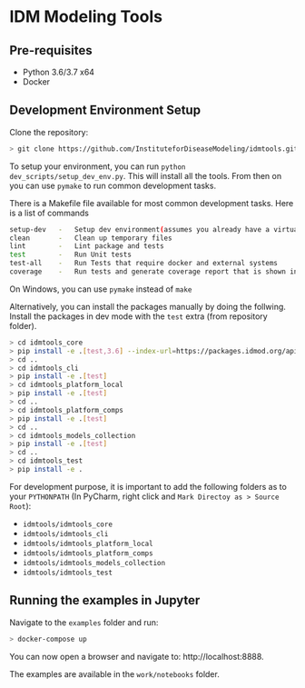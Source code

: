 # IDM Modeling Tools

## Pre-requisites
- Python 3.6/3.7 x64
- Docker

## Development Environment Setup

Clone the repository:
```bash
> git clone https://github.com/InstituteforDiseaseModeling/idmtools.git
```

To setup your environment, you can run `python dev_scripts/setup_dev_env.py`. This will install all the tools. From then on you can use `pymake` to run common development tasks.

There is a Makefile file available for most common development tasks. Here is a list of commands
```bash
setup-dev   -   Setup dev environment(assumes you already have a virtualenv)
clean       -   Clean up temporary files
lint        -   Lint package and tests
test        -   Run Unit tests
test-all    -   Run Tests that require docker and external systems
coverage    -   Run tests and generate coverage report that is shown in browser
```
On Windows, you can use `pymake` instead of `make`

Alternatively, you can install the packages manually by doing the follwing. 
Install the packages in dev mode with the `test` extra (from repository folder).
```bash
> cd idmtools_core
> pip install -e .[test,3.6] --index-url=https://packages.idmod.org/api/pypi/pypi-production/simple
> cd ..
> cd idmtools_cli
> pip install -e .[test]
> cd idmtools_platform_local
> pip install -e .[test]
> cd ..
> cd idmtools_platform_comps
> pip install -e .[test]
> cd ..
> cd idmtools_models_collection
> pip install -e .[test]
> cd ..
> cd idmtools_test
> pip install -e .

```

For development purpose, it is important to add the following folders as to your `PYTHONPATH` (In PyCharm, right click and `Mark Directoy as > Source Root`):
- `idmtools/idmtools_core`
- `idmtools/idmtools_cli`
- `idmtools/idmtools_platform_local`
- `idmtools/idmtools_platform_comps`
- `idmtools/idmtools_models_collection`
- `idmtools/idmtools_test`

## Running the examples in Jupyter

Navigate to the `examples` folder and run:
```bash
> docker-compose up
```

You can now open a browser and navigate to: http://localhost:8888.

The examples are available in the `work/notebooks` folder.
